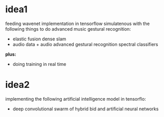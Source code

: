 # idea1

feeding wavenet implementation in tensorflow simulatenous with the following things to do advanced music gestural recognition:
  - elastic fusion dense slam
  - audio data + audio advanced gestural recognition  spectral classifiers

**plus:**
- doing training in real time

# idea2

implementing the following artificial intelligence model in tensorflo:
- deep convolutional swarm of hybrid bid and artificial neural networks
